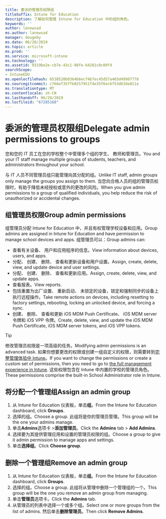 ```yaml
---
title: 委派的管理员权限组
titleSuffix: Intune for Education
description: 了解如何管理 Intune for Education 中的组的角色。
keywords: ''
author: lenewsad
ms.author: lanewsad
manager: dougeby
ms.date: 06/20/2019
ms.topic: article
ms.prod: ''
ms.service: microsoft-intune
ms.technology: ''
ms.assetid: 9319be2e-cb7e-43c1-98fe-64281c8c09fd
searchScope:
- IntuneEDU
ms.openlocfilehash: 6538520b0364b6ecf4b7ec45d57a465d49907778
ms.sourcegitcommit: c766ef357fb0257951f4e35f6ec6f53d63de811e
ms.translationtype: MT
ms.contentlocale: zh-CN
ms.lasthandoff: 06/20/2019
ms.locfileid: "67285168"
---
```

# <a name="delegate-admin-permissions-to-groups"></a><span data-ttu-id="2f5b7-103">委派的管理员权限组</span><span class="sxs-lookup"><span data-stu-id="2f5b7-103">Delegate admin permissions to groups</span></span>
<span data-ttu-id="2f5b7-104">您和您的 IT 员工在您的学校整个中管理多个组的学生、 教师和管理员。</span><span class="sxs-lookup"><span data-stu-id="2f5b7-104">You and your IT staff manage multiple groups of students, teachers, and administrators throughout your school.</span></span>  

<span data-ttu-id="2f5b7-105">与 IT 人员不同管理员组只能管理向其分配的组。</span><span class="sxs-lookup"><span data-stu-id="2f5b7-105">Unlike IT staff, admin groups only manage the groups you assign to them.</span></span> <span data-ttu-id="2f5b7-106">当您向合格人员的组的管理员权限时，有助于降低未经授权或意外的更改的风险。</span><span class="sxs-lookup"><span data-stu-id="2f5b7-106">When you give admin permissions to a group of qualified individuals, you help reduce the risk of unauthorized or accidental changes.</span></span>  

## <a name="group-admin-permissions"></a><span data-ttu-id="2f5b7-107">组管理员权限</span><span class="sxs-lookup"><span data-stu-id="2f5b7-107">Group admin permissions</span></span> 

<span data-ttu-id="2f5b7-108">组管理员分配 Intune for Education 中，并且有权管理学校设备和应用。</span><span class="sxs-lookup"><span data-stu-id="2f5b7-108">Group admins are assigned in Intune for Education and have permission to manage school devices and apps.</span></span> <span data-ttu-id="2f5b7-109">组管理员可以：</span><span class="sxs-lookup"><span data-stu-id="2f5b7-109">Group admins can:</span></span>  

- <span data-ttu-id="2f5b7-110">查看有关设备、 用户和应用程序的信息。</span><span class="sxs-lookup"><span data-stu-id="2f5b7-110">View information about devices, users, and apps.</span></span>
- <span data-ttu-id="2f5b7-111">分配、 创建、 删除、 查看和更新设备和用户设置。</span><span class="sxs-lookup"><span data-stu-id="2f5b7-111">Assign, create, delete, view, and update device and user settings.</span></span>
- <span data-ttu-id="2f5b7-112">分配、 创建、 删除、 查看和更新应用。</span><span class="sxs-lookup"><span data-stu-id="2f5b7-112">Assign, create, delete, view, and update apps.</span></span>
- <span data-ttu-id="2f5b7-113">查看报表。</span><span class="sxs-lookup"><span data-stu-id="2f5b7-113">View reports.</span></span>
- <span data-ttu-id="2f5b7-114">包括重置为出厂设置、 重新启动、 未锁定的设备，锁定和强制同步的设备上执行远程操作。</span><span class="sxs-lookup"><span data-stu-id="2f5b7-114">Take remote actions on devices, including resetting to factory settings, rebooting, locking an unlocked device, and forcing a sync.</span></span>  
- <span data-ttu-id="2f5b7-115">创建、 删除、 查看和更新 iOS MDM Push Certificate、 iOS MDM server 令牌和 iOS VPP 令牌。</span><span class="sxs-lookup"><span data-stu-id="2f5b7-115">Create, delete, view, and update the iOS MDM Push Certificate, iOS MDM server tokens, and iOS VPP tokens.</span></span>   

> [!TIP]
> <span data-ttu-id="2f5b7-116">修改管理员权限是一项高级的任务。</span><span class="sxs-lookup"><span data-stu-id="2f5b7-116">Modifying admin permissions is an advanced task.</span></span> <span data-ttu-id="2f5b7-117">如果你想要更改的权限或创建一组自定义的权限，则需要转到[完整管理体验中 Intune](https://docs.microsoft.com/intune/role-based-access-control)。</span><span class="sxs-lookup"><span data-stu-id="2f5b7-117">If you want to change the permissions or create a custom set of permissions, then you need to go to [the full management experience in Intune](https://docs.microsoft.com/intune/role-based-access-control).</span></span> <span data-ttu-id="2f5b7-118">这些权限包含在 Intune 中内置的学校的管理员角色。</span><span class="sxs-lookup"><span data-stu-id="2f5b7-118">These permissions comprise the built-in School Administrator role in Intune.</span></span> 

## <a name="assign-an-admin-group"></a><span data-ttu-id="2f5b7-119">将分配一个管理组</span><span class="sxs-lookup"><span data-stu-id="2f5b7-119">Assign an admin group</span></span>

1. <span data-ttu-id="2f5b7-120">从 Intune for Education 仪表板，单击**组**。</span><span class="sxs-lookup"><span data-stu-id="2f5b7-120">From the Intune for Education dashboard, click **Groups**.</span></span>
2. <span data-ttu-id="2f5b7-121">选择的组。</span><span class="sxs-lookup"><span data-stu-id="2f5b7-121">Choose a group.</span></span> <span data-ttu-id="2f5b7-122">此组将是你的管理员管理。</span><span class="sxs-lookup"><span data-stu-id="2f5b7-122">This group will be the one your admins manage.</span></span>
3. <span data-ttu-id="2f5b7-123">单击**Admins**选项卡 >**添加管理员**。</span><span class="sxs-lookup"><span data-stu-id="2f5b7-123">Click the **Admins** tab > **Add Admins**.</span></span>
4. <span data-ttu-id="2f5b7-124">选择要为其提供管理应用和设置的管理员权限的组。</span><span class="sxs-lookup"><span data-stu-id="2f5b7-124">Choose a group to give it admin permission to manage apps and settings.</span></span>
5. <span data-ttu-id="2f5b7-125">单击**选择组**。</span><span class="sxs-lookup"><span data-stu-id="2f5b7-125">Click **Choose group**.</span></span>

## <a name="remove-an-admin-group"></a><span data-ttu-id="2f5b7-126">删除一个管理组</span><span class="sxs-lookup"><span data-stu-id="2f5b7-126">Remove an admin group</span></span>
1. <span data-ttu-id="2f5b7-127">从 Intune for Education 仪表板，单击**组**。</span><span class="sxs-lookup"><span data-stu-id="2f5b7-127">From the Intune for Education dashboard, click **Groups**.</span></span>
2. <span data-ttu-id="2f5b7-128">选择的组。</span><span class="sxs-lookup"><span data-stu-id="2f5b7-128">Choose a group.</span></span> <span data-ttu-id="2f5b7-129">此组将从管理中删除一个管理组的一个。</span><span class="sxs-lookup"><span data-stu-id="2f5b7-129">This group will be the one you remove an admin group from managing.</span></span>
3. <span data-ttu-id="2f5b7-130">单击**管理员**选项卡。</span><span class="sxs-lookup"><span data-stu-id="2f5b7-130">Click the **Admins** tab.</span></span>
4. <span data-ttu-id="2f5b7-131">从管理员的列表中选择一个或多个组。</span><span class="sxs-lookup"><span data-stu-id="2f5b7-131">Select one or more groups from the list of admins.</span></span> <span data-ttu-id="2f5b7-132">然后单击**删除管理员**。</span><span class="sxs-lookup"><span data-stu-id="2f5b7-132">Then click **Remove Admins**.</span></span>  
